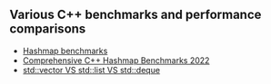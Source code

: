 ## Various C++ benchmarks and performance comparisons

- [Hashmap benchmarks](https://martin.ankerl.com/2019/04/01/hashmap-benchmarks-01-overview/)
- [Comprehensive C++ Hashmap Benchmarks 2022](https://martin.ankerl.com/2022/08/27/hashmap-bench-01/)
- [std::vector VS std::list VS std::deque](https://baptiste-wicht.com/posts/2012/12/cpp-benchmark-vector-list-deque.html)